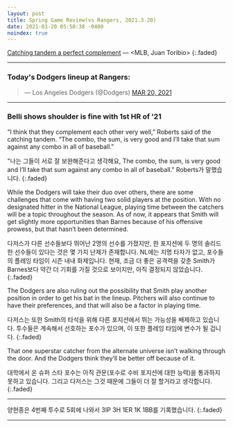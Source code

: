 ```yaml
---
layout: post
title: Spring Game Review(vs Rangers, 2021.3.20)
date: 2021-03-20 05:50:38 -0400
noindex: true
---
```


[Catching tandem a perfect complement](https://www.mlb.com/dodgers/news/austin-barnes-will-smith-to-share-catcher-duties) &mdash; <MLB, Juan Toribio>
{:.faded}

---

### Today's Dodgers lineup at Rangers:

<script async src="//platform.twitter.com/widgets.js" charset="utf-8"></script>
<blockquote class="twitter-tweet" data-lang="en">
  &mdash; Los Angeles Dodgers (@Dodgers)
  <a href="https://twitter.com/Dodgers/status/1372966400914980864">MAR 20, 2021</a>
</blockquote>

---

### Belli shows shoulder is fine with 1st HR of '21
“I think that they complement each other very well,” Roberts said of the catching tandem. “The combo, the sum, is very good and I’ll take that sum against any combo in all of baseball.”

"나는 그들이 서로 잘 보완해준다고 생각해요, The combo, the sum, is very good and I’ll take that sum against any combo in all of baseball." Roberts가 말했습니다.
{:.faded}

While the Dodgers will take their duo over others, there are some challenges that come with having two solid players at the position. With no designated hitter in the National League, playing time between the catchers will be a topic throughout the season. As of now, it appears that Smith will get slightly more opportunities than Barnes because of his offensive prowess, but that hasn’t been determined.

다저스가 다른 선수들보다 뛰어난 2명의 선수를 가졌지만, 한 포지션에 두 명의 솔리드한 선수들이 있다는 것은 몇 가지 난제가 존재합니다. NL에는 지명 타자가 없고, 포수들의 플레잉 타임이 시즌 내내 화제입니다. 현재, 조금 더 좋은 공격력을 갖춘 Smith가 Barnes보다 약간 더 기회를 가질 것으로 보이지만, 아직 결정되지 않았습니다.
{:.faded}

The Dodgers are also ruling out the possibility that Smith play another position in order to get his bat in the lineup. Pitchers will also continue to have their preferences, and that will also be a factor in playing time.

다저스는 또한 Smith의 타석을 위해 다른 포지션에서 뛰는 가능성을 배제하고 있습니다. 투수들은 계속해서 선호하는 포수가 있으며, 이 또한 플레잉 타임에 변수가 될 겁니다.
{:.faded}

That one superstar catcher from the alternate universe isn’t walking through the door. And the Dodgers think they’ll be better off because of it.

대학에서 온 슈퍼 스타 포수는 아직 관문(포수로 수비 포지션에 대한 능력)을 통과하지 못하고 있습니다. 그리고 다저스는 그것 때문에 그들이 더 잘 할거라고 생각합니다.
{:.faded}

---

양현종은 4번째 투수로 5회에 나와서 3IP 3H 1ER 1K 1BB를 기록했습니다.
{:.faded}

---
